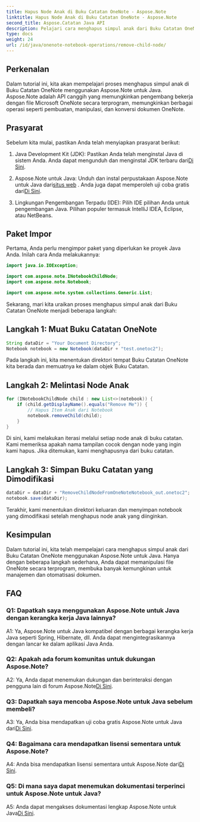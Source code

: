 ```yaml
---
title: Hapus Node Anak di Buku Catatan OneNote - Aspose.Note
linktitle: Hapus Node Anak di Buku Catatan OneNote - Aspose.Note
second_title: Aspose.Catatan Java API
description: Pelajari cara menghapus simpul anak dari Buku Catatan OneNote menggunakan Aspose.Note untuk Java. Ikuti panduan langkah demi langkah kami untuk manipulasi dokumen yang lancar.
type: docs
weight: 24
url: /id/java/onenote-notebook-operations/remove-child-node/
---
```

## Perkenalan

Dalam tutorial ini, kita akan mempelajari proses menghapus simpul anak di Buku Catatan OneNote menggunakan Aspose.Note untuk Java. Aspose.Note adalah API canggih yang memungkinkan pengembang bekerja dengan file Microsoft OneNote secara terprogram, memungkinkan berbagai operasi seperti pembuatan, manipulasi, dan konversi dokumen OneNote.

## Prasyarat

Sebelum kita mulai, pastikan Anda telah menyiapkan prasyarat berikut:

1.  Java Development Kit (JDK): Pastikan Anda telah menginstal Java di sistem Anda. Anda dapat mengunduh dan menginstal JDK terbaru dari[Di Sini](https://www.oracle.com/java/technologies/javase-jdk15-downloads.html).

2.  Aspose.Note untuk Java: Unduh dan instal perpustakaan Aspose.Note untuk Java dari[situs web](https://purchase.aspose.com/buy) . Anda juga dapat memperoleh uji coba gratis dari[Di Sini](https://releases.aspose.com/).

3. Lingkungan Pengembangan Terpadu (IDE): Pilih IDE pilihan Anda untuk pengembangan Java. Pilihan populer termasuk IntelliJ IDEA, Eclipse, atau NetBeans.

## Paket Impor

Pertama, Anda perlu mengimpor paket yang diperlukan ke proyek Java Anda. Inilah cara Anda melakukannya:

```java
import java.io.IOException;

import com.aspose.note.INotebookChildNode;
import com.aspose.note.Notebook;

import com.aspose.note.system.collections.Generic.List;
```

Sekarang, mari kita uraikan proses menghapus simpul anak dari Buku Catatan OneNote menjadi beberapa langkah:

## Langkah 1: Muat Buku Catatan OneNote

```java
String dataDir = "Your Document Directory";
Notebook notebook = new Notebook(dataDir + "test.onetoc2");
```

Pada langkah ini, kita menentukan direktori tempat Buku Catatan OneNote kita berada dan memuatnya ke dalam objek Buku Catatan.

## Langkah 2: Melintasi Node Anak

```java
for (INotebookChildNode child : new List<>(notebook)) {
    if (child.getDisplayName().equals("Remove Me")) {
        // Hapus Item Anak dari Notebook
        notebook.removeChild(child);
    }
}
```

Di sini, kami melakukan iterasi melalui setiap node anak di buku catatan. Kami memeriksa apakah nama tampilan cocok dengan node yang ingin kami hapus. Jika ditemukan, kami menghapusnya dari buku catatan.

## Langkah 3: Simpan Buku Catatan yang Dimodifikasi

```java
dataDir = dataDir + "RemoveChildNodeFromOneNoteNotebook_out.onetoc2";
notebook.save(dataDir);
```

Terakhir, kami menentukan direktori keluaran dan menyimpan notebook yang dimodifikasi setelah menghapus node anak yang diinginkan.

## Kesimpulan

Dalam tutorial ini, kita telah mempelajari cara menghapus simpul anak dari Buku Catatan OneNote menggunakan Aspose.Note untuk Java. Hanya dengan beberapa langkah sederhana, Anda dapat memanipulasi file OneNote secara terprogram, membuka banyak kemungkinan untuk manajemen dan otomatisasi dokumen.

## FAQ

### Q1: Dapatkah saya menggunakan Aspose.Note untuk Java dengan kerangka kerja Java lainnya?

A1: Ya, Aspose.Note untuk Java kompatibel dengan berbagai kerangka kerja Java seperti Spring, Hibernate, dll. Anda dapat mengintegrasikannya dengan lancar ke dalam aplikasi Java Anda.

### Q2: Apakah ada forum komunitas untuk dukungan Aspose.Note?

A2: Ya, Anda dapat menemukan dukungan dan berinteraksi dengan pengguna lain di forum Aspose.Note[Di Sini](https://forum.aspose.com/c/note/28).

### Q3: Dapatkah saya mencoba Aspose.Note untuk Java sebelum membeli?

 A3: Ya, Anda bisa mendapatkan uji coba gratis Aspose.Note untuk Java dari[Di Sini](https://releases.aspose.com/).

### Q4: Bagaimana cara mendapatkan lisensi sementara untuk Aspose.Note?

 A4: Anda bisa mendapatkan lisensi sementara untuk Aspose.Note dari[Di Sini](https://purchase.aspose.com/temporary-license/).

### Q5: Di mana saya dapat menemukan dokumentasi terperinci untuk Aspose.Note untuk Java?

 A5: Anda dapat mengakses dokumentasi lengkap Aspose.Note untuk Java[Di Sini](https://reference.aspose.com/note/java/).